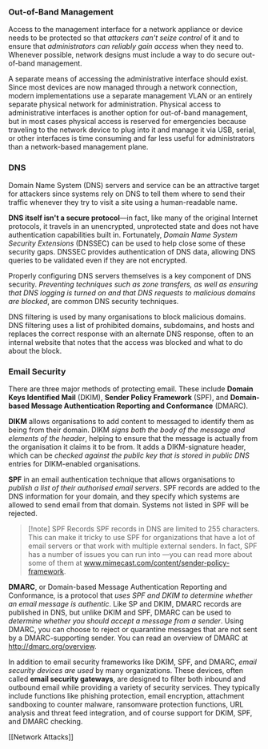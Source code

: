 
### Out-of-Band Management

Access to the management interface for a network appliance or device needs to be protected so that *attackers can't seize control* of it and to ensure that *administrators can reliably gain access* when they need to. Whenever possible, network designs must include a way to do secure out-of-band management.

A separate means of accessing the administrative interface should exist. Since most devices are now managed through a network connection, modern implementations use a separate management VLAN or an entirely separate physical network for administration. Physical access to administrative interfaces is another option for out-of-band management, but in most cases physical access is reserved for emergencies because traveling to the network device to plug into it and manage it via USB, serial, or other interfaces is time consuming and far less useful for administrators than a network-based management plane.

### DNS

Domain Name System (DNS) servers and service can be an attractive target for attackers since systems rely on DNS to tell them where to send their traffic whenever they try to visit a site using a human-readable name. 

**DNS itself isn't a secure protocol**—in fact, like many of the original Internet protocols, it travels in an unencrypted, unprotected state and does not have authentication capabilities built in. Fortunately, *Domain Name System Security Extensions* (DNSSEC) can be used to help close some of these security gaps. DNSSEC provides authentication of DNS data, allowing DNS queries to be validated even if they are not encrypted.

Properly configuring DNS servers themselves is a key component of DNS security. *Preventing techniques such as zone transfers, as well as ensuring that DNS logging is turned on and that DNS requests to malicious domains are blocked*, are common DNS security techniques.

DNS filtering is used by many organisations to block malicious domains. DNS filtering uses a list of prohibited domains, subdomains, and hosts and replaces the correct response with an alternate DNS response, often to an internal website that notes that the access was blocked and what to do about the block.

### Email Security

There are three major methods of protecting email. These include **Domain Keys Identified Mail** (DKIM), **Sender Policy Framework** (SPF), and **Domain-based Message Authentication Reporting and Conformance** (DMARC).

**DIKM** allows organisations to add content to messaged to identify them as being from their domain. DIKM *signs both the body of the message and elements of the header*, helping to ensure that the message is actually from the organisation it claims it to be from. It adds a DIKM-signature header, which can be *checked against the public key that is stored in public DNS* entries for DIKM-enabled organisations.

**SPF** in an email authentication technique that allows organisations to *publish a list of their authorised email servers*. SPF records are added to the DNS information for your domain, and they specify which systems are allowed to send email from that domain. Systems not listed in SPF will be rejected.

>[!note] SPF Records
>SPF records in DNS are limited to 255 characters. This can make it tricky to use SPF for organizations that have a lot of email servers or that work with multiple external senders. In fact, SPF has a number of issues you can run into —you can read more about some of them at www.mimecast.com/content/sender-policy-framework.

**DMARC**, or Domain-based Message Authentication Reporting and Conformance, is a protocol that *uses SPF and DKIM to determine whether an email message is authentic*. Like SP and DKIM, DMARC records are published in DNS, but unlike DKIM and SPF, DMARC can be used to *determine whether you should accept a message from a sender*. Using DMARC, you can choose to reject or quarantine messages that are not sent by a DMARC-supporting sender. You can read an overview of DMARC at http://dmarc.org/overview.

In addition to email security frameworks like DKIM, SPF, and DMARC, *email security devices are used* by many organizations. These devices, often called **email security gateways**, are designed to filter both inbound and outbound email while providing a variety of security services. They typically include functions like phishing protection, email encryption, attachment sandboxing to counter malware, ransomware protection functions, URL analysis and threat feed integration, and of course support for DKIM, SPF, and DMARC checking.

[[Network Attacks]]